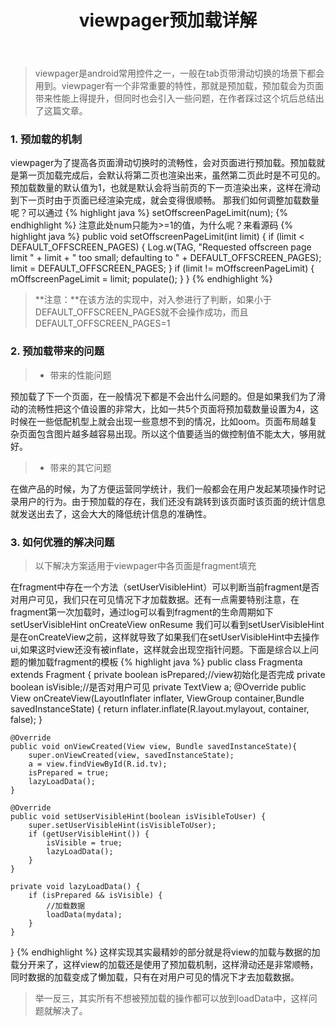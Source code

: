 ﻿---
layout: post
title: viewpager预加载详解
---


> viewpager是android常用控件之一，一般在tab页带滑动切换的场景下都会用到。viewpager有一个非常重要的特性，那就是预加载，预加载会为页面带来性能上得提升，但同时也会引入一些问题，在作者踩过这个坑后总结出了这篇文章。

### 1. 预加载的机制
viewpager为了提高各页面滑动切换时的流畅性，会对页面进行预加载。预加载就是第一页加载完成后，会默认将第二页也渲染出来，虽然第二页此时是不可见的。预加载数量的默认值为1，也就是默认会将当前页的下一页渲染出来，这样在滑动到下一页时由于页面已经渲染完成，就会变得很顺畅。
那我们如何调整加载数量呢？可以通过
{% highlight java %}
setOffscreenPageLimit(num);
{% endhighlight %}
注意此处num只能为>=1的值，为什么呢？来看源码
{% highlight java %}
public void setOffscreenPageLimit(int limit) {
        if (limit < DEFAULT_OFFSCREEN_PAGES) {
            Log.w(TAG, "Requested offscreen page limit " + limit + " too small; defaulting to " +
                    DEFAULT_OFFSCREEN_PAGES);
            limit = DEFAULT_OFFSCREEN_PAGES;
        }
        if (limit != mOffscreenPageLimit) {
            mOffscreenPageLimit = limit;
            populate();
        }
    }
{% endhighlight %}
> **注意：**在该方法的实现中，对入参进行了判断，如果小于DEFAULT_OFFSCREEN_PAGES就不会操作成功，而且DEFAULT_OFFSCREEN_PAGES=1

### 2. 预加载带来的问题
> * 带来的性能问题

预加载了下一个页面，在一般情况下都是不会出什么问题的。但是如果我们为了滑动的流畅性把这个值设置的非常大，比如一共5个页面将预加载数量设置为4，这时候在一些低配机型上就会出现一些意想不到的情况，比如oom。页面布局越复杂页面包含图片越多越容易出现。所以这个值要适当的做控制值不能太大，够用就好。

> * 带来的其它问题

在做产品的时候，为了方便运营同学统计，我们一般都会在用户发起某项操作时记录用户的行为。由于预加载的存在，我们还没有跳转到该页面时该页面的统计信息就发送出去了，这会大大的降低统计信息的准确性。

### 3. 如何优雅的解决问题
> 以下解决方案适用于viewpager中各页面是fragment填充

在fragment中存在一个方法（setUserVisibleHint）可以判断当前fragment是否对用户可见，我们只在可见情况下才加载数据。还有一点需要特别注意，在fragment第一次加载时，通过log可以看到fragment的生命周期如下
setUserVisibleHint
onCreateView
onResume
我们可以看到setUserVisibleHint是在onCreateView之前，这样就导致了如果我们在setUserVisibleHint中去操作ui,如果这时view还没有被inflate，这样就会出现空指针问题。下面是综合以上问题的懒加载fragment的模板
{% highlight java %}
public class Fragmenta extends Fragment {
    private boolean isPrepared;//view初始化是否完成
    private boolean isVisible;//是否对用户可见
    private TextView a;
    @Override
    public View onCreateView(LayoutInflater inflater, ViewGroup container,Bundle savedInstanceState) {
        return inflater.inflate(R.layout.mylayout, container, false);
    }
    
    @Override
    public void onViewCreated(View view, Bundle savedInstanceState){
        super.onViewCreated(view, savedInstanceState);
        a = view.findViewById(R.id.tv);
        isPrepared = true;
        lazyLoadData();
    }
    
    @Override
    public void setUserVisibleHint(boolean isVisibleToUser) {
        super.setUserVisibleHint(isVisibleToUser);
        if (getUserVisibleHint()) {
            isVisible = true;
            lazyLoadData();
        }
    }
    
    private void lazyLoadData() {
        if (isPrepared && isVisible) {
            //加载数据
            loadData(mydata);
        }
    }
}
{% endhighlight %}
这样实现其实最精妙的部分就是将view的加载与数据的加载分开来了，这样view的加载还是使用了预加载机制，这样滑动还是非常顺畅，同时数据的加载变成了懒加载，只有在对用户可见的情况下才去加载数据。
> 举一反三，其实所有不想被预加载的操作都可以放到loadData中，这样问题就解决了。
